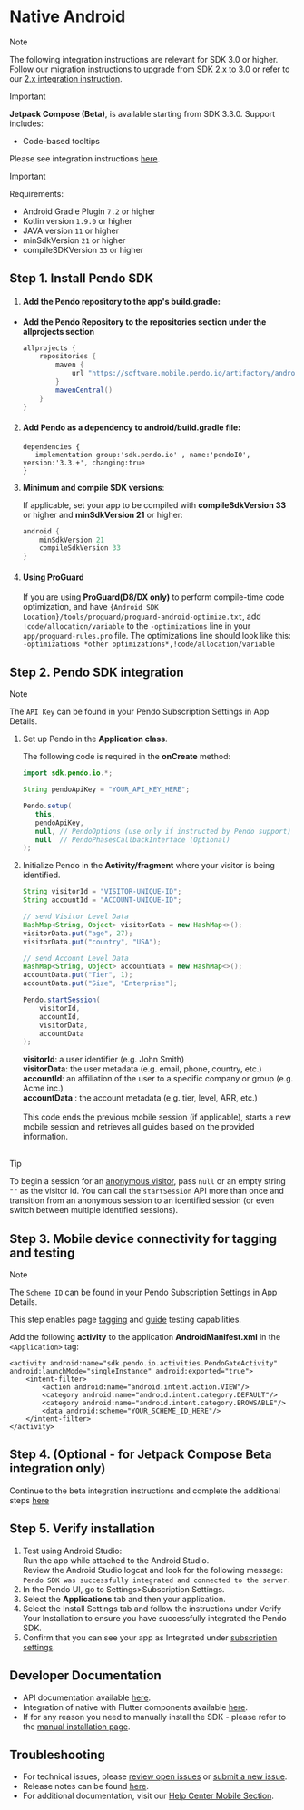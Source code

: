 # Native Android

>[!NOTE]
>The following integration instructions are relevant for SDK 3.0 or higher. <br> Follow our migration instructions to [upgrade from SDK 2.x to 3.0](/migration-docs/README.md) or refer to our [2.x integration instruction](https://github.com/pendo-io/pendo-mobile-sdk/blob/2.22.5/README.md).

>[!IMPORTANT]
>**Jetpack Compose (Beta)**, is available starting from SDK 3.3.0. Support includes:
>- Code-based tooltips
>
> Please see integration instructions [here](https://github.com/pendo-io/pendo-mobile-sdk/blob/master/android/pnddocs/jetpack_compose-android.md).
>
>


>[!IMPORTANT]
>Requirements:
>- Android Gradle Plugin `7.2` or higher
>- Kotlin version `1.9.0` or higher
>- JAVA version `11` or higher
>- minSdkVersion `21` or higher
>- compileSDKVersion `33` or higher

## Step 1. Install Pendo SDK

1. #### Add the Pendo repository to the app's build.gradle:
- **Add the Pendo Repository to the repositories section under the allprojects section**

    ```java
    allprojects { 
        repositories {
            maven {
                url "https://software.mobile.pendo.io/artifactory/androidx-release"
            }
            mavenCentral()
        }
    }
    ```

2. #### Add Pendo as a dependency to **android/build.gradle** file:

    ```shell
    dependencies {
       implementation group:'sdk.pendo.io' , name:'pendoIO', version:'3.3.+', changing:true
    }
    ```

3. **Minimum and compile SDK versions**:

    If applicable, set your app to be compiled with **compileSdkVersion 33** or higher and **minSdkVersion 21** or higher:

    ```java
    android {
        minSdkVersion 21
        compileSdkVersion 33
    }
    ```
 
4. #### Using ProGuard

    If you are using **ProGuard(D8/DX only)** to perform compile-time code optimization, and have `{Android SDK Location}/tools/proguard/proguard-android-optimize.txt`, add `!code/allocation/variable` to the `-optimizations` line in your `app/proguard-rules.pro` file. The optimizations line should look like this:  
    `-optimizations *other optimizations*,!code/allocation/variable`

## Step 2. Pendo SDK integration

>[!NOTE]
>The `API Key` can be found in your Pendo Subscription Settings in App Details.

1. Set up Pendo in the **Application class**.

    The following code is required in the **onCreate** method:

    ```java
    import sdk.pendo.io.*;

    String pendoApiKey = "YOUR_API_KEY_HERE";
    
    Pendo.setup(
       this,
       pendoApiKey,
       null, // PendoOptions (use only if instructed by Pendo support)
       null  // PendoPhasesCallbackInterface (Optional)
    );
    ```

2. Initialize Pendo in the **Activity/fragment** where your visitor is being identified.

    ```java
    String visitorId = "VISITOR-UNIQUE-ID";
    String accountId = "ACCOUNT-UNIQUE-ID";

    // send Visitor Level Data
    HashMap<String, Object> visitorData = new HashMap<>();
    visitorData.put("age", 27);
    visitorData.put("country", "USA");

    // send Account Level Data
    HashMap<String, Object> accountData = new HashMap<>();
    accountData.put("Tier", 1);
    accountData.put("Size", "Enterprise");

    Pendo.startSession(
        visitorId,
        accountId,
        visitorData,
        accountData
   );
    ```

    **visitorId**: a user identifier (e.g. John Smith)  
    **visitorData**: the user metadata (e.g. email, phone, country, etc.)  
    **accountId**: an affiliation of the user to a specific company or group (e.g. Acme inc.)  
    **accountData** : the account metadata (e.g. tier, level, ARR, etc.)  
&nbsp;  
    This code ends the previous mobile session (if applicable), starts a new mobile session and retrieves all guides based on the provided information.  
&nbsp;  

>[!TIP]
>To begin a session for an  <a href="https://support.pendo.io/hc/en-us/articles/360032202751" target="_blank">anonymous visitor</a>, pass ```null``` or an empty string ```""``` as the visitor id. You can call the `startSession` API more than once and transition from an anonymous session to an identified session (or even switch between multiple identified sessions). 

## Step 3. Mobile device connectivity for tagging and testing

>[!NOTE]
>The `Scheme ID` can be found in your Pendo Subscription Settings in App Details.

This step enables page <a href="https://support.pendo.io/hc/en-us/articles/360033609651-Tagging-Mobile-Pages#HowtoTagaPage" target="_blank">tagging</a>
and <a href="https://support.pendo.io/hc/en-us/articles/360033487792-Creating-a-Mobile-Guide#test-guide-on-device-0-6" target="_blank">guide</a> testing capabilities.

Add the following **activity** to the application **AndroidManifest.xml** in the `<Application>` tag:

    <activity android:name="sdk.pendo.io.activities.PendoGateActivity" android:launchMode="singleInstance" android:exported="true">
        <intent-filter>
            <action android:name="android.intent.action.VIEW"/>
            <category android:name="android.intent.category.DEFAULT"/>
            <category android:name="android.intent.category.BROWSABLE"/>
            <data android:scheme="YOUR_SCHEME_ID_HERE"/>
        </intent-filter>
    </activity>

## Step 4. (Optional - for Jetpack Compose Beta integration only)

 Continue to the beta integration instructions and complete the additional steps [here](https://github.com/pendo-io/pendo-mobile-sdk/blob/master/android/pnddocs/jetpack_compose-android.md)

## Step 5. Verify installation

1. Test using Android Studio:  
Run the app while attached to the Android Studio.  
Review the Android Studio logcat and look for the following message:  
`Pendo SDK was successfully integrated and connected to the server.`
2. In the Pendo UI, go to Settings>Subscription Settings.
3. Select the **Applications** tab and then your application.
4. Select the Install Settings tab and follow the instructions under Verify Your Installation to ensure you have successfully integrated the Pendo SDK.
5. Confirm that you can see your app as Integrated under <a href="https://app.pendo.io/admin" target="_blank">subscription settings</a>.

## Developer Documentation

- API documentation available [here](/api-documentation/native-android-apis.md).
- Integration of native with Flutter components available [here](/other/native-with-flutter-components.md).
- If for any reason you need to manually install the SDK - please refer to the [manual installation page](/android/pnddocs/android_sdk_manual_installation.md).

## Troubleshooting

- For technical issues, please [review open issues](https://github.com/pendo-io/pendo-mobile-sdk/issues) or [submit a new issue](https://github.com/pendo-io/pendo-mobile-sdk/issues).
- Release notes can be found [here](https://developers.pendo.io/category/mobile-sdk/).
- For additional documentation, visit our [Help Center Mobile Section](https://support.pendo.io/hc/en-us/categories/23324531103771-Mobile-implementation).
